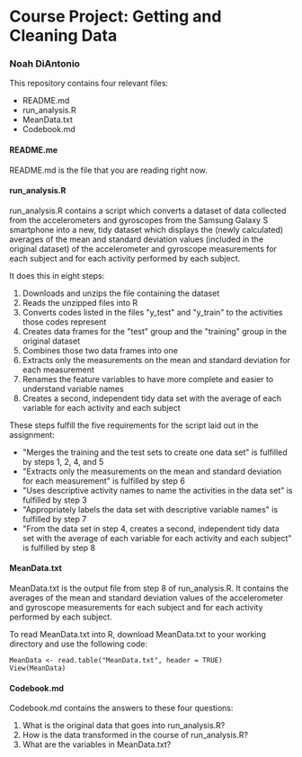 # Course Project: Getting and Cleaning Data
### Noah DiAntonio

This repository contains four relevant files:
- README.md
- run_analysis.R
- MeanData.txt
- Codebook.md

#### README.me
README.md is the file that you are reading right now.

#### run_analysis.R
run_analysis.R contains a script which converts a dataset of data collected from the accelerometers and gyroscopes from the Samsung Galaxy S smartphone into a new, tidy dataset which displays the (newly calculated) averages of the mean and standard deviation values (included in the original dataset) of the accelerometer and gyroscope measurements for each subject and for each activity performed by each subject.

It does this in eight steps:
1. Downloads and unzips the file containing the dataset
2. Reads the unzipped files into R
3. Converts codes listed in the files "y_test" and "y_train" to the activities those codes represent
4. Creates data frames for the "test" group and the "training" group in the original dataset
5. Combines those two data frames into one
6. Extracts only the measurements on the mean and standard deviation for each measurement
7. Renames the feature variables to have more complete and easier to understand variable names
8. Creates a second, independent tidy data set with the average of each variable for each activity and each subject

These steps fulfill the five requirements for the script laid out in the assignment:
- "Merges the training and the test sets to create one data set" is fulfilled by steps 1, 2, 4, and 5
- "Extracts only the measurements on the mean and standard deviation for each measurement" is fulfilled by step 6
- "Uses descriptive activity names to name the activities in the data set" is fulfilled by step 3
- "Appropriately labels the data set with descriptive variable names" is fulfilled by step 7
- "From the data set in step 4, creates a second, independent tidy data set with the average of each variable for each activity and each subject" is fulfilled by step 8

#### MeanData.txt
MeanData.txt is the output file from step 8 of run_analysis.R. It contains the averages of the mean and standard deviation values of the accelerometer and gyroscope measurements for each subject and for each activity performed by each subject.

To read MeanData.txt into R, download MeanData.txt to your working directory and use the following code:

```{r}
MeanData <- read.table("MeanData.txt", header = TRUE)
View(MeanData)
```
#### Codebook.md
Codebook.md contains the answers to these four questions:
1. What is the original data that goes into run_analysis.R?
2. How is the data transformed in the course of run_analysis.R?
3. What are the variables in MeanData.txt?
